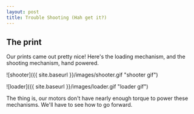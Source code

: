 ```yaml
---
layout: post
title: Trouble Shooting (Hah get it?)
---
```


## The print

Our prints came out pretty nice! Here's the loading mechanism, and the shooting mechanism, hand powered.

![shooter]({{ site.baseurl }}/images/shooter.gif "shooter gif")

![loader]({{ site.baseurl }}/images/loader.gif "loader gif")

The thing is, our motors don't have nearly enough torque to power these mechanisms. We'll have to see how to go forward. 
